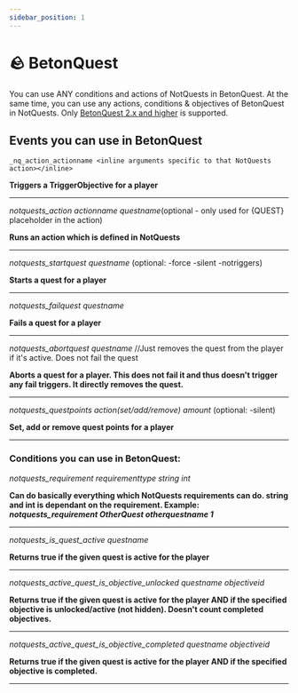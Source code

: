 ```yaml
---
sidebar_position: 1
---
```


# 🪨 BetonQuest

You can use ANY conditions and actions of NotQuests in BetonQuest. At the same time, you can use any actions, conditions & objectives of BetonQuest in NotQuests. Only [BetonQuest 2.x and higher](https://betonquest.org/) is supported.

## Events you can use in BetonQuest

`_nq_action_actionname <inline arguments specific to that NotQuests action></inline>`

**Triggers a TriggerObjective for a player**

***

_notquests_action actionname questname_(optional - only used for {QUEST} placeholder in the action)

**Runs an action which is defined in NotQuests**

***

_notquests_startquest questname_   (optional: -force -silent -notriggers)

**Starts a quest for a player**

***

_notquests_failquest questname_

**Fails a quest for a player**

***

_notquests_abortquest questname_ //Just removes the quest from the player if it's active. Does not fail the quest

**Aborts a quest for a player. This does not fail it and thus doesn't trigger any fail triggers. It directly removes the quest.**

***

_notquests_questpoints action(set/add/remove) amount_   (optional: -silent)

**Set, add or remove quest points for a player**

***

### Conditions you can use in BetonQuest:

_notquests_requirement requirementtype string int_

**Can do basically everything which NotQuests requirements can do. string and int is dependant on the requirement. Example: _notquests_requirement OtherQuest otherquestname 1_**

***

_notquests_is_quest_active questname_

**Returns true if the given quest is active for the player**

***

_notquests_active_quest_is_objective_unlocked questname objectiveid_

**Returns true if the given quest is active for the player AND if the specified objective is unlocked/active (not hidden). Doesn't count completed objectives.**

***

_notquests_active_quest_is_objective_completed questname objectiveid_

**Returns true if the given quest is active for the player AND if the specified objective is completed.**

***
